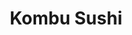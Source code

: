 ---
layout: place
title: Kombu Sushi
permalink: /california/los-angeles/kombu-sushi.html
stateAbbr: CA
stateName: California
cityName: Los Angeles
seo:
  type: restaurant
  links: null
place_id: ChIJsx9ISYvHwoARADS1PKgIv0k
photos:
  - name: >-
      places/ChIJsx9ISYvHwoARADS1PKgIv0k/photos/AeeoHcKUGipOIy0XNWTKkbiJkLGX0r5W4WAzNfJTO6GN62BKHSGbBZIa45Cr9MPacEOhJqWJpVpH4f-F4DSketi2B_aEznIrFSd5GsfXxxs4Kc0_xGtiJtIOZ01pYOoDxPb_JfdKkb7rJVwCyYcW96iqulcSppgIAwSFgupxiHfGHQSoXGnBxHdBP9TRTBKt5-83tV8wrRV2A8TxxozQ-7yVxmqpeHB9cxWoCmCc8SNv6SulJIeBLc5GxtaETs43vzLYRocwR-m1jYahEU3p2KkrtGgTer-qZsYcYPvYJ439m65AOg
    widthPx: 1067
    heightPx: 1600
    authorAttributions:
      - displayName: Kombu Sushi
        uri: https://maps.google.com/maps/contrib/107942399785220254236
        photoUri: >-
          https://lh3.googleusercontent.com/a/ACg8ocJ2DptpsHlOancROaPApJfLIzUhemTMBLg9uqfpnHBgRCC8tg=s100-p-k-no-mo
    flagContentUri: >-
      https://www.google.com/local/imagery/report/?cb_client=maps_api_places.places_api&image_key=!1e10!2sAF1QipNMPSBuIq27mLLqhep3KQp3vfDpyDH1vFM09qWo&hl=en-US
    googleMapsUri: >-
      https://www.google.com/maps/place//data=!3m4!1e2!3m2!1sAF1QipNMPSBuIq27mLLqhep3KQp3vfDpyDH1vFM09qWo!2e10!4m2!3m1!1s0x80c2c78b49481fb3:0x49bf08a83cb53400
  - name: >-
      places/ChIJsx9ISYvHwoARADS1PKgIv0k/photos/AeeoHcKkPfIPa58-ueGuZP2avaPSYpeno-U_DzLkjxaQUJjr-WwoFYLbEcwYpbfeVW42YYP8hPdOuJh8aoC96efqwFJEUv_6JaUn0RmBmPNN5ydcLPXAlFuENhw6AWBEH_ARQTzX12RH5ask24cBAIFYKiXeiJd9wzXXPiGGR-60Mc-ngMFMCVT0IQMapKdWztxJz-CMfNChVtkO65Fn9li0BY3vbQUDHz6V9c88XRbOaFqmPV4ctEcR9sZUQALG5984LwtXFv6NQenLX7yV7b0BJH92Rn4f10LFdOkz1mkb6_KOmQNWpfeLppOw8m1ZTpgZeNhsgvzR3vcBJWGHEcmToWoR6nHfMNx3he8EqfHHyYbU79pMZXe2Vr64CDWSkKVKh4N2h-ggkxhi05Ni9lGgr8ypAOtPvH2o38B5yJTNoAxcn1g
    widthPx: 4080
    heightPx: 3072
    authorAttributions:
      - displayName: Moe Aly
        uri: https://maps.google.com/maps/contrib/104906923991317377848
        photoUri: >-
          https://lh3.googleusercontent.com/a-/ALV-UjUpEfD3QegPa2lQcLMx87j9UgKchOvif7W9iOCBpIvFiHpTQUs1=s100-p-k-no-mo
    flagContentUri: >-
      https://www.google.com/local/imagery/report/?cb_client=maps_api_places.places_api&image_key=!1e10!2sCIHM0ogKEICAgMCosuXyyQE&hl=en-US
    googleMapsUri: >-
      https://www.google.com/maps/place//data=!3m4!1e2!3m2!1sCIHM0ogKEICAgMCosuXyyQE!2e10!4m2!3m1!1s0x80c2c78b49481fb3:0x49bf08a83cb53400
  - name: >-
      places/ChIJsx9ISYvHwoARADS1PKgIv0k/photos/AeeoHcKEaDaoEGL0EZV9Yxaud2BRE0xX_q_YHJHIFeOYrWRo4j2a9wAFF3OLZxipKCJQ752v8PV6S2vY25IQaxMNvAxNzZSxoR5TNgxcCnnXP6L5vuqnV4Z6fVZb1P0t8sgyXTtJD5hbx0Ghs4DZA3mGVRy1KlnizCpFM9FpGyY0nJU-fRUDdvvuwcWmg2R75xUvvbLh3-brcWbOvmfel-JWG4ruAGnOqAOtthjfDquodd2hO1_umpomg-THK4P8n_cwfL_PF5TEnyXYbcSTVOm98zEe2hT7tX1THtEXGA2zUs9i9w
    widthPx: 1320
    heightPx: 1650
    authorAttributions:
      - displayName: Kombu Sushi
        uri: https://maps.google.com/maps/contrib/107942399785220254236
        photoUri: >-
          https://lh3.googleusercontent.com/a/ACg8ocJ2DptpsHlOancROaPApJfLIzUhemTMBLg9uqfpnHBgRCC8tg=s100-p-k-no-mo
    flagContentUri: >-
      https://www.google.com/local/imagery/report/?cb_client=maps_api_places.places_api&image_key=!1e10!2sAF1QipOct0PAVY0xWWIffzzdj-mJ9UJ_uEZok6c9yZ0g&hl=en-US
    googleMapsUri: >-
      https://www.google.com/maps/place//data=!3m4!1e2!3m2!1sAF1QipOct0PAVY0xWWIffzzdj-mJ9UJ_uEZok6c9yZ0g!2e10!4m2!3m1!1s0x80c2c78b49481fb3:0x49bf08a83cb53400
  - name: >-
      places/ChIJsx9ISYvHwoARADS1PKgIv0k/photos/AeeoHcISkWBWwd0xtI3mzJFQ01Aa2duPy_o6hJ7srJMIwaeWx7xOGy7rSCOq0kLid14DHkmwbRt60krBt7wLULY3JDaAFZqW0fM24l_wctEnq88kYXj15pp7VuJywPH1GSrzuX9fvmhs8giizJHIkF0HWRqr1nBC1MaEP15U5TBTMkoEscIwhI2VgeB7BVIr1mimFkANtFGu4lsnsJM-sLneGf8EMVjzbRxhygedfJeiNgQv6bEQF6LpDs6j7U55AR6vFE3zdoWj6V3TPw629xkzn3aozp2hNGj3m_0JjcvEIzebEXc18SDweLtqXNXbUIPnPhc7ikXIoeLJgf2wqmuh6BRWHfsruJ2KmHmilf0kyAaVy2vMt2fVm_dGCyfF9GUWz75Od8J0OYJbD7tS2aBne6XIdDelCXSkydNjr0Jv0UEzoho
    widthPx: 4080
    heightPx: 3072
    authorAttributions:
      - displayName: Moe Aly
        uri: https://maps.google.com/maps/contrib/104906923991317377848
        photoUri: >-
          https://lh3.googleusercontent.com/a-/ALV-UjUpEfD3QegPa2lQcLMx87j9UgKchOvif7W9iOCBpIvFiHpTQUs1=s100-p-k-no-mo
    flagContentUri: >-
      https://www.google.com/local/imagery/report/?cb_client=maps_api_places.places_api&image_key=!1e10!2sCIHM0ogKEICAgMCosuXyhQE&hl=en-US
    googleMapsUri: >-
      https://www.google.com/maps/place//data=!3m4!1e2!3m2!1sCIHM0ogKEICAgMCosuXyhQE!2e10!4m2!3m1!1s0x80c2c78b49481fb3:0x49bf08a83cb53400
  - name: >-
      places/ChIJsx9ISYvHwoARADS1PKgIv0k/photos/AeeoHcI_t7z_jipuuvcO6jFK1rmKDRaakAUUKxT5rUTQT6ccSNryKRufLD616CpXVb0T1IgI52eq3lDfxgpjidd8vQLTT_GWDulegE0ukTyOaisZpp0uw-OoVH65cugybctiK-5HjhtfKnUVBKYP4wRxUorNqtbKt0K9KQbQQxpuF37k7eQntc1tdRIDyNaairtY6tFnxkB1agr3stXFtbiz3ZSWyindiVpYtqO1XgvaEJp_8FWhhaGGigIKRNLlFctStyJ9zNzRxzvafHdB7t5BxQo6GifV-YqcPV2B5oaajiIu4WO-GnduyMcu7d0is74X6yN4htbHr7-HSvTZumWKn2OxoDOAZUbrq2aFuqjrw4JZonLLuqQuz2XyHwYZu9cw3O2bIJSLY-xCwNXVes_xeC6nO6unN-Tw1uNUQ6i8q24UEQ
    widthPx: 4080
    heightPx: 3072
    authorAttributions:
      - displayName: Moe Aly
        uri: https://maps.google.com/maps/contrib/104906923991317377848
        photoUri: >-
          https://lh3.googleusercontent.com/a-/ALV-UjUpEfD3QegPa2lQcLMx87j9UgKchOvif7W9iOCBpIvFiHpTQUs1=s100-p-k-no-mo
    flagContentUri: >-
      https://www.google.com/local/imagery/report/?cb_client=maps_api_places.places_api&image_key=!1e10!2sCIHM0ogKEICAgMCosuXySQ&hl=en-US
    googleMapsUri: >-
      https://www.google.com/maps/place//data=!3m4!1e2!3m2!1sCIHM0ogKEICAgMCosuXySQ!2e10!4m2!3m1!1s0x80c2c78b49481fb3:0x49bf08a83cb53400
  - name: >-
      places/ChIJsx9ISYvHwoARADS1PKgIv0k/photos/AeeoHcJNsqJYYpsoeTLeD2A5ef8PVCV8YDytNaHkxUmocZ2ymvwFQ1kg3p00fpAQVH6R5bDrMftMIHRpPG2GInc300olYene_FsVqYKZqKhT7ltMqA5ELR40KvTgTHJr3ZN-OQqB--AL9nAbGKCt1bQQrmQL1RT4I2P2H0ToLNYuJ7cPvMn257DG55Y1HQoT7kesIU1qnaovdZ4AiRMHnIew3_Ov7VBmrFphXoOc1WDGp0jZtedPcXYa6QYSsmSJAl93zqaJ7-mPDriWJpAIEmlr7_h8IqptuNsOuC4yGppDY3wamgKRsNHLwmkBVbaTb1YaTgWjHB_dguUCSJ9VQOsfwiA2dVhptRlxamirk84rStLfyHLnvv7VtUN_LW9jh2PA4--Mtdus304Zl6CiTdVdqxe_fDHqJ60NAFobDazpNsP4jQ
    widthPx: 4032
    heightPx: 3024
    authorAttributions:
      - displayName: Jasmine Leong
        uri: https://maps.google.com/maps/contrib/108303908135051579521
        photoUri: >-
          https://lh3.googleusercontent.com/a-/ALV-UjXGfnIg8e246ej-hKL0uTiU872WDXsn9KpemguiJsC4aLsvBZBd=s100-p-k-no-mo
    flagContentUri: >-
      https://www.google.com/local/imagery/report/?cb_client=maps_api_places.places_api&image_key=!1e10!2sCIHM0ogKEICAgICzs9WrbA&hl=en-US
    googleMapsUri: >-
      https://www.google.com/maps/place//data=!3m4!1e2!3m2!1sCIHM0ogKEICAgICzs9WrbA!2e10!4m2!3m1!1s0x80c2c78b49481fb3:0x49bf08a83cb53400
  - name: >-
      places/ChIJsx9ISYvHwoARADS1PKgIv0k/photos/AeeoHcJpiZFEhPTpbUR-mOg_qH7JHNODjJ-Ny5Wpnslw6fouKoXpTkI3lBiag4saXZeew8aBhtpwuJf7-ymKf1XMRY18BFPo9b9l2fkpNa-bWmG6QewcTKJZdjQir_94veU7JExEtvWV532Om5vDaaslFbkMNQd-6A7hfR124GsXL_pf-TB3s-1g1DQk__nkKvBDXWy9bLCg5L34Nrqql88VG7SjiXJKKN1J1RdVrU0D7uM-dSq3DD2Gx6PC3eQ0tCQHuAFMaVercpzthIxtDplRFElKBQtrL_813rR8y17i8dZkWw
    widthPx: 1101
    heightPx: 1650
    authorAttributions:
      - displayName: Kombu Sushi
        uri: https://maps.google.com/maps/contrib/107942399785220254236
        photoUri: >-
          https://lh3.googleusercontent.com/a/ACg8ocJ2DptpsHlOancROaPApJfLIzUhemTMBLg9uqfpnHBgRCC8tg=s100-p-k-no-mo
    flagContentUri: >-
      https://www.google.com/local/imagery/report/?cb_client=maps_api_places.places_api&image_key=!1e10!2sAF1QipNWffCpqH20FkKmZdFuU-FLlqapyhtLPk_l13cc&hl=en-US
    googleMapsUri: >-
      https://www.google.com/maps/place//data=!3m4!1e2!3m2!1sAF1QipNWffCpqH20FkKmZdFuU-FLlqapyhtLPk_l13cc!2e10!4m2!3m1!1s0x80c2c78b49481fb3:0x49bf08a83cb53400
  - name: >-
      places/ChIJsx9ISYvHwoARADS1PKgIv0k/photos/AeeoHcKNVb-RUQpFpdXN9p5AAaENg8OhykgA20MxcI3SrVJcLeTzX1h6XRt5I2MafvAlkilwcpYbeW9QSK_hv9wHHSUJSVPJzNYAQcdnxO2tV34TcJREE2ld9DjmTE7KL-Bn0xr4QhQPlsgA3y5p8Su4oSYcdNMMelwBRsbSWHDZaUu7gTIKfvPIIfBcr1j_ZN1claowWKHR-Z25pYX-u_aAeL63mSERvvuprXuwahWjJXIVCHpQM5bL6kyr6WcTlgoJE_wBHSjcj7gGmI4kASY04pSNHcZDOqQPn5tmcXv7svgCJw
    widthPx: 450
    heightPx: 319
    authorAttributions:
      - displayName: Kombu Sushi
        uri: https://maps.google.com/maps/contrib/107942399785220254236
        photoUri: >-
          https://lh3.googleusercontent.com/a/ACg8ocJ2DptpsHlOancROaPApJfLIzUhemTMBLg9uqfpnHBgRCC8tg=s100-p-k-no-mo
    flagContentUri: >-
      https://www.google.com/local/imagery/report/?cb_client=maps_api_places.places_api&image_key=!1e10!2sAF1QipM-lhqX_MXmoEWcEHHSL1wA8vpDuZiie0MaUeeL&hl=en-US
    googleMapsUri: >-
      https://www.google.com/maps/place//data=!3m4!1e2!3m2!1sAF1QipM-lhqX_MXmoEWcEHHSL1wA8vpDuZiie0MaUeeL!2e10!4m2!3m1!1s0x80c2c78b49481fb3:0x49bf08a83cb53400
  - name: >-
      places/ChIJsx9ISYvHwoARADS1PKgIv0k/photos/AeeoHcIxkkHL7ISV8ZnKOF2maTcrUQRCKSJ33bmBYmumrqEnErpLksttA8LGmSMA2wyc3ebbFFOMoGmw-EySY5o7XD7lEi8kBYt9xH4bIGdklmXOCodNuQfWT2m4OfGSdEb-3qJJqujeHvQE2hOWJUMZtj3Vm7UfaRWOvHA07YFBZ_BzIw5YvqeZ93yJwW8VhZ-7HdeYCwCFjus1vPStTfuC5JorO2v8zW2iOvgG2XfERVlDOg-q0h0vNkL3RwtXd7KLcQoJ9i-369Vr7Uln1FGIdqBRp4iyMlJ8s9E97MuFoZDnO4_36QavLNRIuVlg47JzwzKezew-JSIN1wWu6Qc59GzYdCVbej1IkWQxon8BM1TA36-Wsqou7XKeBqCl7oeyQfIX-NJFd6d7xJ1WJmMBN_wffdlJ3vlKuHsDg5vSCDPWKsVr
    widthPx: 4032
    heightPx: 3024
    authorAttributions:
      - displayName: pink
        uri: https://maps.google.com/maps/contrib/100506913403036676664
        photoUri: >-
          https://lh3.googleusercontent.com/a-/ALV-UjWxWKv8fVl6U4wGZNBnlb_YChe61ETamAKrLZplJwaLotKu-e2VZg=s100-p-k-no-mo
    flagContentUri: >-
      https://www.google.com/local/imagery/report/?cb_client=maps_api_places.places_api&image_key=!1e10!2sCIHM0ogKEICAgID3ivCNzQE&hl=en-US
    googleMapsUri: >-
      https://www.google.com/maps/place//data=!3m4!1e2!3m2!1sCIHM0ogKEICAgID3ivCNzQE!2e10!4m2!3m1!1s0x80c2c78b49481fb3:0x49bf08a83cb53400
  - name: >-
      places/ChIJsx9ISYvHwoARADS1PKgIv0k/photos/AeeoHcJha8ukgrtAZrZCO58me07zysCM8XfXgRFe6JiI9Jc2-KFqPQeE7GNXyzZ6cXRVLgTXbDqbUK-IzRTlmbyMoQ4Errad5V5E09o4bL9HJ65IBkh8jKLBPvgj8RXNW4A1xdDD0x52DeCuCfHhS2Dq2TnFN8GWKpc1gL1Uy7lDMAoAECp4OGReOhaz3MZIy0HHsA4-jx1R7Ea_84W9ZLdolyntb3O4-vlWOKLOimj0pbp5Ecs0fQSkPaN99aiUfk204V9qlL8ETCn0TrFNrza_6rQh3sOQpbkWgFd89O77TFTaGA
    widthPx: 1160
    heightPx: 1450
    authorAttributions:
      - displayName: Kombu Sushi
        uri: https://maps.google.com/maps/contrib/107942399785220254236
        photoUri: >-
          https://lh3.googleusercontent.com/a/ACg8ocJ2DptpsHlOancROaPApJfLIzUhemTMBLg9uqfpnHBgRCC8tg=s100-p-k-no-mo
    flagContentUri: >-
      https://www.google.com/local/imagery/report/?cb_client=maps_api_places.places_api&image_key=!1e10!2sAF1QipMSRZ7gwrj-Pm3S5ffgl4iSGu5SEJgS_sDTUzJ2&hl=en-US
    googleMapsUri: >-
      https://www.google.com/maps/place//data=!3m4!1e2!3m2!1sAF1QipMSRZ7gwrj-Pm3S5ffgl4iSGu5SEJgS_sDTUzJ2!2e10!4m2!3m1!1s0x80c2c78b49481fb3:0x49bf08a83cb53400
address: 300 S Santa Fe Ave Q, Los Angeles, CA 90013, USA
street: 300 S Santa Fe Ave Q
city: Los Angeles
state: CA
zip: '90013'
country: USA
neighborhood: Downtown Los Angeles
latitude: '34.044664'
longitude: '-118.232529'
accessibility_options:
  wheelchairAccessibleParking: true
  wheelchairAccessibleEntrance: true
  wheelchairAccessibleRestroom: true
  wheelchairAccessibleSeating: true
business_status: OPERATIONAL
name: Kombu Sushi
google_maps_links:
  directionsUri: >-
    https://www.google.com/maps/dir//''/data=!4m7!4m6!1m1!4e2!1m2!1m1!1s0x80c2c78b49481fb3:0x49bf08a83cb53400!3e0
  placeUri: https://maps.google.com/?cid=5313975603986510848
  writeAReviewUri: >-
    https://www.google.com/maps/place//data=!4m3!3m2!1s0x80c2c78b49481fb3:0x49bf08a83cb53400!12e1
  reviewsUri: >-
    https://www.google.com/maps/place//data=!4m4!3m3!1s0x80c2c78b49481fb3:0x49bf08a83cb53400!9m1!1b1
  photosUri: >-
    https://www.google.com/maps/place//data=!4m3!3m2!1s0x80c2c78b49481fb3:0x49bf08a83cb53400!10e5
primary_type: Sushi Restaurant
opening_hours:
  regular: null
  current: null
secondary_opening_hours:
  regular:
    weekdayDescriptions: null
    type: null
  current:
    weekdayDescriptions: null
    type: null
phone: null
price_level: null
price_range: null
rating: null
rating_count: 0
website: null
description: >-
  Discover Kombu Sushi in Los Angeles, CA$$$Kombu Sushi in Los Angeles,
  California, serves up a fresh selection of sushi and Japanese-inspired dishes
  in a creatively designed environment that appeals to food enthusiasts seeking
  authentic flavors. The spot highlights an artistic ambiance that enhances the
  dining experience, making it ideal for those looking for a relaxing meal with
  a modern twist. Patrons can enjoy a variety of Japanese fare, including
  expertly prepared rolls and specials that cater to diverse tastes, especially
  during dedicated happy hour times that add value to the visit. Accessibility
  features like wheelchair-friendly parking and entrances ensure that everyone
  can savor the offerings without hassle, making it a convenient choice for
  sushi lovers exploring the area.
generative_summary: >-
  Discover Kombu Sushi in Los Angeles, CA$$$Kombu Sushi in Los Angeles,
  California, serves up a fresh selection of sushi and Japanese-inspired dishes
  in a creatively designed environment that appeals to food enthusiasts seeking
  authentic flavors. The spot highlights an artistic ambiance that enhances the
  dining experience, making it ideal for those looking for a relaxing meal with
  a modern twist. Patrons can enjoy a variety of Japanese fare, including
  expertly prepared rolls and specials that cater to diverse tastes, especially
  during dedicated happy hour times that add value to the visit. Accessibility
  features like wheelchair-friendly parking and entrances ensure that everyone
  can savor the offerings without hassle, making it a convenient choice for
  sushi lovers exploring the area.
generative_disclosure: Summarized by AI using the Grok-3-Mini model.
reviews: null
review_summary: >-
  What Customers Love About This Sushi Spot$$$Visitors often praise the
  flavorful specialty rolls and fresh tuna dishes at this Japanese restaurant,
  noting how they bring a satisfying twist to classic sushi options. The staff
  comes across as welcoming and attentive, helping to create a laid-back
  atmosphere that makes dining out feel effortless and enjoyable. Happy hour
  deals stand out as a favorite, adding an extra layer of fun for those stopping
  by after work or for a casual gathering. Overall, the positive vibes and
  quality ingredients leave people feeling content, making it a solid pick for
  anyone craving top-notch sushi in a friendly setting.
review_disclosure: Summarized by AI using the Grok-3-Mini model.
parking_options: null
payment_options: null
allow_dogs: null
curbside_pickup: null
delivery: null
dine_in: null
good_for_children: null
good_for_groups: null
good_for_sports: null
live_music: null
menu_for_children: null
outdoor_seating: null
reservable: null
restroom: null
serves_beer: null
serves_breakfast: null
serves_brunch: null
serves_cocktails: null
serves_coffee: null
serves_dinner: null
serves_dessert: null
serves_lunch: null
serves_vegetarian_food: null
serves_wine: null
takeout: null
update_category: pro
places_description: null

---